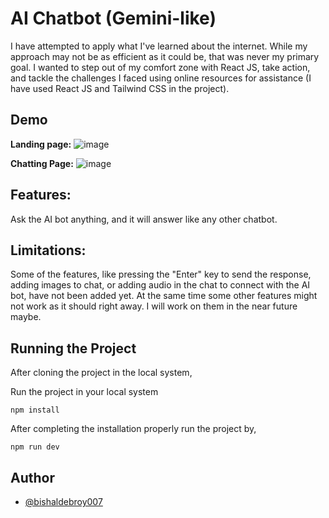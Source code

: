 
# AI Chatbot (Gemini-like)

I have attempted to apply what I've learned about the internet. While my approach may not be as efficient as it could be, that was never my primary goal. I wanted to step out of my comfort zone with React JS, take action, and tackle the challenges I faced using online resources for assistance (I have used React JS and Tailwind CSS in the project).

## Demo

**Landing page:**
![image](https://github.com/user-attachments/assets/aa4076ab-3bc6-4992-a849-caac6b144017)


**Chatting Page:**
![image](https://github.com/user-attachments/assets/5a22c1fa-b59f-40db-8753-19cc5c9dae70)

## Features:
Ask the AI bot anything, and it will answer like any other chatbot.

## Limitations:
Some of the features, like pressing the "Enter" key to send the response, adding images to chat, or adding audio in the chat to connect with the AI bot, have not been added yet. At the same time some other features might not work as it should right away. I will work on them in the near future maybe.

## Running the Project

After cloning the project in the local system,

Run the project in your local system
```
npm install
```
After completing the installation properly run the project by,
```
npm run dev
```

## Author

- [@bishaldebroy007](https://github.com/bishaldebroy007/)

